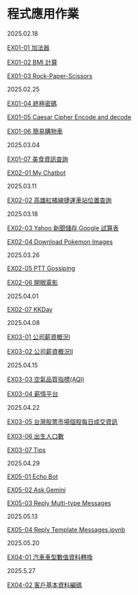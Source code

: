 # 程式應用作業

2025.02.18

[EX01-01 加法器](EX01_01_加法器.ipynb)

[EX01-02 BMI 計算](EX01_02_BMI_計算.ipynb)

[EX01-03 Rock-Paper-Scissors](EX01_03_Rock_Paper_Scissors.ipynb)

2025.02.25

[EX01-04 終極密碼](EX01_04_終極密碼.ipynb)

[EX01-05 Caesar Cipher Encode and decode](EX01_05_Caesar_Cipher_Encode_and_decode.ipynb)

[EX01-06 簡易購物車](EX01_06_簡易購物車.ipynb)

2025.03.04

[EX01-07 美食資訊查詢](EX01_07_美食資訊查詢.ipynb)

[EX02-01 My Chatbot](EX02_01_My_Chatbot.ipynb)

2025.03.11

[EX02-02 高雄紅橘線捷運車站位置查詢](EX02_02_高雄紅橘線捷運車站位置查詢.ipynb)

2025.03.18

[EX02-03 Yahoo 新聞儲存 Google 試算表](EX02_03_Yahoo_新聞儲存_Google_試算表.ipynb)

[EX02-04 Download Pokemon Images](EX02_04_Download_Pokemon_Images.ipynb)

2025.03.26

[EX02-05 PTT Gossiping](EX02_05_PTT_Gossiping.ipynb)

[EX02-06 開眼電影](EX02_06_開眼電影.ipynb)

2025.04.01

[EX02-07 KKDay](EX02_07_KKDay.ipynb)

2025.04.08

[EX03-01 公司薪資概況Ⅰ](EX03_01_公司薪資概況Ⅰ.ipynb)

[EX03-02 公司薪資概況ⅠⅠ](EX03_02_公司薪資概況Ⅱ.ipynb)

2025.04.15

[EX03-03 空氣品質指標(AQI)](EX03_03_空氣品質指標(AQI).ipynb)

[EX03-04 薪情平台](EX03_04_薪情平台.ipynb)

2025.04.22

[EX03-05 台灣股票市場個股每日成交資訊](EX03_05_台灣股票市場個股每日成交資訊.ipynb)

[EX03-06 出生人口數](EX03_06_出生人口數.ipynb)

[EX03-07 Tips](EX03_07_Tips.ipynb)

2025.04.29

[EX05-01 Echo Bot](EX05_01_Echo_Bot.ipynb)

[EX05-02 Ask Gemini](EX05_02_Ask_Gemini.ipynb)

[EX05-03 Reply Multi-type Messages](EX05_03_Reply_Multi_type_Messages.ipynb)

2025.05.13

[EX05-04 Reply Template Messages.ipynb](EX05_04_Reply_Template_Messages.ipynb)

2025.05.20

[EX04-01 汽車車型數值資料轉換](EX04_01_汽車車型數值資料轉換.ipynb)

2025.5.27

[EX04-02 客戶基本資料編碼](EX04_02_客戶基本資料編碼.ipynb)
